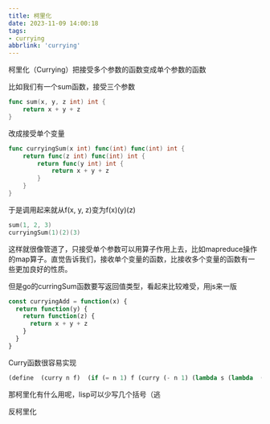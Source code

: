 ```yaml
---
title: 柯里化
date: 2023-11-09 14:00:18
tags:
- currying
abbrlink: 'currying'
---
```

柯里化（Currying）把接受多个参数的函数变成单个参数的函数
<!-- more -->

比如我们有一个sum函数，接受三个参数

```go
func sum(x, y, z int) int {
    return x + y + z
}
```

改成接受单个变量

```go
func curryingSum(x int) func(int) func(int) int {
    return func(z int) func(int) int {
        return func(y int) int {
            return x + y + z
        }
    }
}
```

于是调用起来就从f(x, y, z)变为f(x)(y)(z)

```go
sum(1, 2, 3)
curryingSum(1)(2)(3)
```

这样就很像管道了，只接受单个参数可以用算子作用上去，比如mapreduce操作的map算子。直觉告诉我们，接收单个变量的函数，比接收多个变量的函数有一些更加良好的性质。

但是go的curringSum函数要写返回值类型，看起来比较难受，用js来一版

```javascript
const curryingAdd = function(x) {
  return function(y) {
    return function(z) {
      return x + y + z
    }
  }
}
```

Curry函数很容易实现

```lisp
(define  (curry n f)  (if (= n 1) f (curry (- n 1) (lambda s (lambda  (a) (apply f (append s (list a))))))))
```

那柯里化有什么用呢，lisp可以少写几个括号（逃

反柯里化